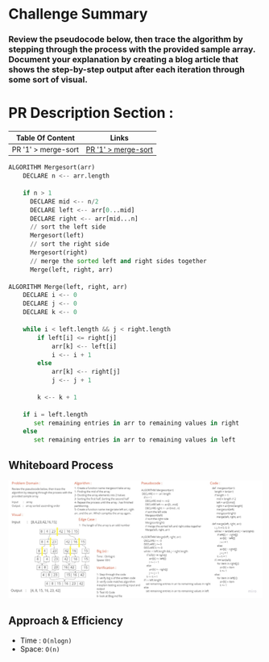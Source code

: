 # Challenge Summary
<!-- Description of the challenge -->
### Review the pseudocode below, then trace the algorithm by stepping through the process with the provided sample array. Document your explanation by creating a blog article that shows the step-by-step output after each iteration through some sort of visual.


# PR Description Section :

| Table Of Content                               | Links                                       |
| ---------------------------------------------- | ------------------------------------------- |
| PR '1' > merge-sort                        | [PR '1' > merge-sort  ](https://github.com/RihanFoudeh/data-structures-and-algorithms/pull/27)|


```py
ALGORITHM Mergesort(arr)
    DECLARE n <-- arr.length

    if n > 1
      DECLARE mid <-- n/2
      DECLARE left <-- arr[0...mid]
      DECLARE right <-- arr[mid...n]
      // sort the left side
      Mergesort(left)
      // sort the right side
      Mergesort(right)
      // merge the sorted left and right sides together
      Merge(left, right, arr)

ALGORITHM Merge(left, right, arr)
    DECLARE i <-- 0
    DECLARE j <-- 0
    DECLARE k <-- 0

    while i < left.length && j < right.length
        if left[i] <= right[j]
            arr[k] <-- left[i]
            i <-- i + 1
        else
            arr[k] <-- right[j]
            j <-- j + 1

        k <-- k + 1

    if i = left.length
       set remaining entries in arr to remaining values in right
    else
       set remaining entries in arr to remaining values in left
```
## Whiteboard Process
<!-- Embedded whiteboard image -->
![merge-sort](merge-sort.jpg)

## Approach & Efficiency
<!-- What approach did you take? Why? What is the Big O space/time for this approach? -->
* Time : `O(nlogn)`
* Space: `O(n)`
